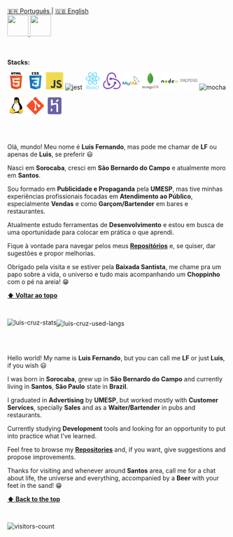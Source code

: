 <a href="#pt-br">
  🇧🇷 Português 
</a>
| 
<a href="#en-en">
  🇬🇧 English 
</a>

<br />

<div id="top">
  <a href="https://github.com/lfernandogcruz" target="_blank">
    <img src="https://cdn.iconscout.com/icon/free/png-256/github-108-438008.png" width="48px" height="48px">
  </a> 
  <a href="https://www.linkedin.com/in/luisfgcruz/" target="_blank">
    <img src="https://i.ibb.co/Kx2GSrT/linkedin.png" width="48px" height="48px">
  </a>
</div>

<br />
<br />

**Stacks:**  

<p align="left">
  <img src="https://raw.githubusercontent.com/devicons/devicon/master/icons/html5/html5-original-wordmark.svg" alt="html5" width="40" height="40"/> 
  <img src="https://raw.githubusercontent.com/devicons/devicon/master/icons/css3/css3-original-wordmark.svg" alt="css3" width="40" height="40"/> 
  <img src="https://raw.githubusercontent.com/devicons/devicon/master/icons/javascript/javascript-original.svg" alt="javascript" width="40" height="40"/> 
  <img src="https://www.learnstorybook.com/intro-to-storybook/logo-jest.png" alt="jest" width="40" height="40" />
  <img src="https://raw.githubusercontent.com/devicons/devicon/master/icons/react/react-original-wordmark.svg" alt="react" width="40" height="40"/> 
  <img src="https://raw.githubusercontent.com/devicons/devicon/master/icons/redux/redux-original.svg" alt="redux" width="40" height="40"/> 
  <img src="https://raw.githubusercontent.com/devicons/devicon/master/icons/mysql/mysql-original-wordmark.svg" alt="mysql" width="40" height="40"/> 
  <img src="https://raw.githubusercontent.com/devicons/devicon/master/icons/mongodb/mongodb-original-wordmark.svg" alt="mongodb" width="40" height="40"/> 
  <img src="https://raw.githubusercontent.com/devicons/devicon/master/icons/nodejs/nodejs-original-wordmark.svg" alt="nodejs" width="40" height="40"/> 
  <img src="https://raw.githubusercontent.com/devicons/devicon/master/icons/express/express-original-wordmark.svg" alt="express" width="40" height="40"/> 
  <img src="https://cdn.jsdelivr.net/gh/devicons/devicon/icons/mocha/mocha-plain.svg" alt="mocha" width="40" height="40"/> 
</p>

<p>
  <img src="https://raw.githubusercontent.com/devicons/devicon/master/icons/linux/linux-original.svg" alt="linux" width="40" height="40" />
  <img src="https://raw.githubusercontent.com/devicons/devicon/master/icons/git/git-original.svg" alt="git" width="40" height="40"/> 
  <img src="https://raw.githubusercontent.com/devicons/devicon/master/icons/heroku/heroku-plain.svg" alt="heroku" width="40" height="40" />
</p>

<br />

<br id="pt-br" />

Olá, mundo! 
Meu nome é **Luis Fernando**, mas pode me chamar de **LF** ou apenas de **Luis**, se preferir 😃

Nasci em **Sorocaba**, cresci em **São Bernardo do Campo** e atualmente moro em **Santos**.

Sou formado em **Publicidade e Propaganda** pela **UMESP**, mas tive minhas experiências profissionais focadas em **Atendimento ao Público**, especialmente **Vendas** e como **Garçom/Bartender** em bares e restaurantes.

Atualmente estudo ferramentas de **Desenvolvimento** e estou em busca de uma oportunidade para colocar em prática o que aprendi.

Fique à vontade para navegar pelos meus **[Repositórios](https://github.com/lfernandogcruz?tab=repositories/)** e, se quiser, dar sugestões e propor melhorias.

Obrigado pela visita e se estiver pela **Baixada Santista**, me chame pra um papo sobre a vida, o universo e tudo mais acompanhando um **Choppinho** com o pé na areia! 😁


**[⬆ Voltar ao topo](#top)**

<br />

<p>
    <img align="left" src="https://github-readme-stats.vercel.app/api?username=lfernandogcruz&count_private=true&show_icons=true&theme=graywhite&icon_color=268bd2&title_color=268bd2" alt="luis-cruz-stats" />
</p>

<p>
    <img align="center" src="https://github-readme-stats.vercel.app/api/top-langs/?username=lfernandogcruz&layout=compact&theme=graywhite&title_color=268bd2" alt="luis-cruz-used-langs" />
</p>

<br />

<br id="en-en" />

Hello world! 
My name is **Luis Fernando**, but you can call me **LF** or just **Luis**, if you wish 😃

I was born in **Sorocaba**, grew up in **São Bernardo do Campo** and currently living in **Santos**, **São Paulo** state in **Brazil**.

I graduated in **Advertising** by **UMESP**, but worked mostly with **Customer Services**, specially **Sales** and as a **Waiter/Bartender** in pubs and restaurants.

Currently studying **Development** tools and looking for an opportunity to put into practice what I've learned.

Feel free to browse my **[Repositories](https://github.com/lfernandogcruz?tab=repositories/)** and, if you want, give suggestions and propose improvements.

Thanks for visiting and whenever around **Santos** area, call me for a chat about life, the universe and everything, accompanied by a **Beer** with your feet in the sand! 😁

**[⬆ Back to the top](#top)**

<br />
<p align="left"> <img src="https://komarev.com/ghpvc/?username=lfernandogcruz" alt="visitors-count" /> </p>
